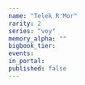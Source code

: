 ```yaml
---
name: "Telek R'Mor"
rarity: 2
series: "voy"
memory_alpha: ""
bigbook_tier:
events:
in_portal:
published: false
---
```

